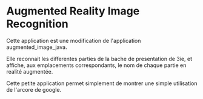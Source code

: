 # Augmented Reality Image Recognition

Cette application est une modification de l'application augmented_image_java.

Elle reconnait les differentes parties de la bache de presentation de 3ie, et affiche,
aux emplacements correspondants, le nom de chaque partie en realité augmentée.

Cette petite application permet simplement de montrer une simple utilisation de l'arcore de google.
